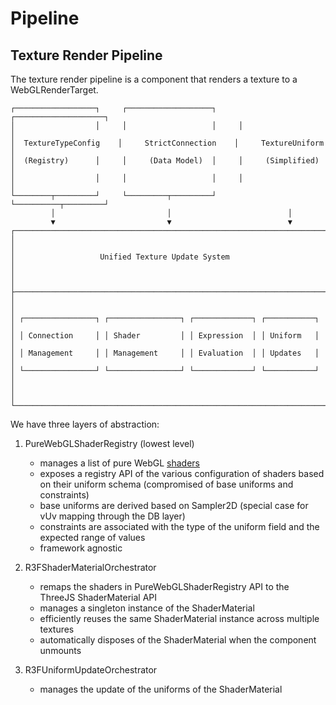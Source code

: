 # Pipeline

## Texture Render Pipeline

The texture render pipeline is a component that renders a texture to a WebGLRenderTarget.

```
┌──────────────────┐     ┌───────────────────┐     ┌────────────────────┐
│                  │     │                   │     │                    │
│  TextureTypeConfig    │     StrictConnection    │     TextureUniform  │
│  (Registry)      │     │     (Data Model)  │     │     (Simplified)   │
│                  │     │                   │     │                    │
└────────┬─────────┘     └─────────┬─────────┘     └──────────┬─────────┘
         │                         │                          │
         ▼                         ▼                          ▼
┌──────────────────────────────────────────────────────────────────────┐
│                                                                      │
│                   Unified Texture Update System                      │
│                                                                      │
├──────────────────────────────────────────────────────────────────────┤
│                                                                      │
│ ┌────────────────┐ ┌────────────────┐ ┌─────────────┐ ┌───────────┐ │
│ │ Connection     │ │ Shader         │ │ Expression  │ │ Uniform   │ │
│ │ Management     │ │ Management     │ │ Evaluation  │ │ Updates   │ │
│ └────────────────┘ └────────────────┘ └─────────────┘ └───────────┘ │
│                                                                      │
└──────────────────────────────────────────────────────────────────────┘
```

We have three layers of abstraction:

1. PureWebGLShaderRegistry (lowest level)

   - manages a list of pure WebGL [shaders](../packages/webgl/src/shaders)
   - exposes a registry API of the various configuration of shaders based on their uniform schema (compromised of base uniforms and constraints)
   - base uniforms are derived based on Sampler2D (special case for vUv mapping through the DB layer)
   - constraints are associated with the type of the uniform field and the expected range of values
   - framework agnostic

2. R3FShaderMaterialOrchestrator

   - remaps the shaders in PureWebGLShaderRegistry API to the ThreeJS ShaderMaterial API
   - manages a singleton instance of the ShaderMaterial
   - efficiently reuses the same ShaderMaterial instance across multiple textures
   - automatically disposes of the ShaderMaterial when the component unmounts

3. R3FUniformUpdateOrchestrator

   - manages the update of the uniforms of the ShaderMaterial
